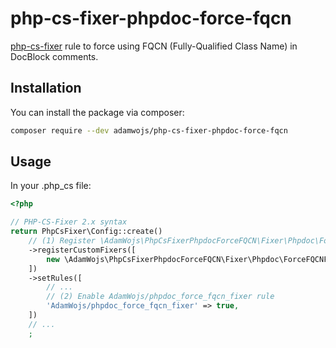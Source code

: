 # php-cs-fixer-phpdoc-force-fqcn

[php-cs-fixer](https://github.com/FriendsOfPHP/PHP-CS-Fixer) rule to force using FQCN (Fully-Qualified Class Name) in DocBlock comments. 

## Installation

You can install the package via composer:

```bash
composer require --dev adamwojs/php-cs-fixer-phpdoc-force-fqcn
```

## Usage

In your .php_cs file: 

```php
<?php

// PHP-CS-Fixer 2.x syntax
return PhpCsFixer\Config::create()
    // (1) Register \AdamWojs\PhpCsFixerPhpdocForceFQCN\Fixer\Phpdoc\ForceFQCNFixer fixer
    ->registerCustomFixers([
        new \AdamWojs\PhpCsFixerPhpdocForceFQCN\Fixer\Phpdoc\ForceFQCNFixer()
    ])
    ->setRules([
        // ... 
        // (2) Enable AdamWojs/phpdoc_force_fqcn_fixer rule
        'AdamWojs/phpdoc_force_fqcn_fixer' => true,
    ])
    // ...
    ;
```
